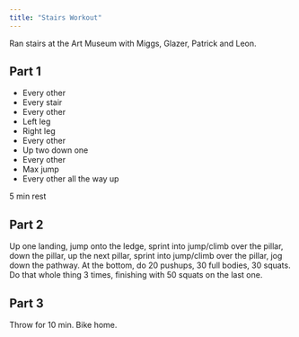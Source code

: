 ```yaml
---
title: "Stairs Workout"
---
```


Ran stairs at the Art Museum with Miggs, Glazer, Patrick and Leon.

## Part 1

- Every other
- Every stair
- Every other
- Left leg
- Right leg
- Every other
- Up two down one
- Every other
- Max jump
- Every other all the way up

5 min rest

## Part 2
Up one landing, jump onto the ledge, sprint into jump/climb over the pillar, down the pillar, up the next pillar, sprint into jump/climb over the pillar, jog down the pathway. At the bottom, do 20 pushups, 30 full bodies, 30 squats. Do that whole thing 3 times, finishing with 50 squats on the last one.

## Part 3
Throw for 10 min. Bike home. 
